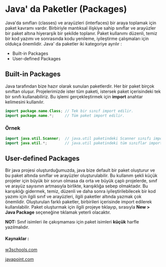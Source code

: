 #  Java' da Paketler (Packages)

Java&#39;da sınıfları (classes) ve arayüzleri (interfaces) bir araya toplamak için paket kavramı vardır.  Birbiriyle mantıksal ilişkiye sahip sınıflar ve arayüzler bir paket altına hiyerarşik bir şekilde toplanır. Paket kullanımı düzenli, temiz bir kod yazımı ve sonrasında kodu yenileme, iyileştirme çalışmaları için oldukça önemlidir. Java' da paketler iki kategoriye ayrılır :

- Built-in Packages
- User-defined Packages



## Built-in Packages

Java tarafından bize hazır olarak sunulan paketlerdir. Her bir paket birçok sınıftan oluşur. Projelerimizde ister tüm paketi, istersek paket içerisindeki tek bir sınıfı kullanabiliriz. Bu işlemi gerçekleştirmek için **import** anahtar kelimesini kullanılır.

```java
import package.name.Class; // Tek bir sınıf import edilir.
import package.name.*;     // Tüm paket import edilir.
```

### Örnek

```java
import java.util.Scanner;  // java.util paketindeki Scanner sınıfı import edilir.
import java.util.*;        // java.util paketindeki tüm sınıflar import edilir.
```



## User-defined Packages

Bir java projesi oluşturduğumuzda, java bize default bir paket oluşturur ve bu paket altında sınıflar ve arayüzler oluşturulabilir. Bu kullanım şekli küçük projeler için büyük bir sorun olmasa da orta ve büyük çaplı projelerde, sınıf ve arayüz sayısının artmasıyla birlikte, karışıklığa sebep olmaktadır. Bu karışıklığı gidermek, temiz, düzenli  ve daha sonra iyileştirilebilecek bir kod yazımı için ilgili sınıf ve arayüzleri, ilgili paketler altında yazmak çok önemlidir. Oluşturulan farklı paketler, birbirileri içerisinde import edilerek kullanılabilir. Paket oluşturmak için ilgili projeye tıklayıp, sırasıyla **New  > Java Package**  seçeneğine tıklamak yeterli olacaktır. 

**NOT:** Sınıf isimleri ile çakışmaması için paket isimleri **küçük** harfle yazılmalıdır.







#### Kaynaklar : 

[w3schools.com]((https://www.w3schools.com))

[javapoint.com](https://www.javatpoint.com)
